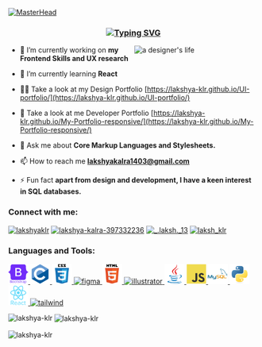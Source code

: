 [![MasterHead](https://media.licdn.com/dms/image/D5616AQE_PEtPws0xOA/profile-displaybackgroundimage-shrink_350_1400/0/1720857357859?e=1726099200&v=beta&t=jq3FFBCmxcxJgxcw-dNe8d6LZ-ndhw7-xiHON5-K5uQ)](https://github.com/lakshya-klr)
<h3 align="center">
    <a href="https://git.io/typing-svg">
        <img src="https://readme-typing-svg.demolab.com?font=Fira+Code&weight=500&size=22&duration=3500&pause=1000&color=ffffff&center=true&vCenter=true&width=700&lines=A+Passionate+Designer+-+Developer+based+in+INDIA" alt="Typing SVG" />
    </a>
</h3>
<img align="right" alt="a designer's life" width="250"  src="https://miro.medium.com/v2/resize:fit:1360/1*zVnWJtyGOX_kUIDm6ccCfQ.gif">

- 🔭 I’m currently working on **my Frontend Skills and UX research**

- 🌱 I’m currently learning **React**

- 👨‍💻 Take a look at my Design Portfolio [https://lakshya-klr.github.io/UI-portfolio/](https://lakshya-klr.github.io/UI-portfolio/)

- 📝 Take a look at me Developer Portfolio [https://lakshya-klr.github.io/My-Portfolio-responsive/](https://lakshya-klr.github.io/My-Portfolio-responsive/)

- 💬 Ask me about **Core Markup Languages and Stylesheets.**

- 📫 How to reach me **lakshyakalra1403@gmail.com**

- ⚡ Fun fact **apart from design and development, I have a keen interest in SQL databases.**

<h3 align="left">Connect with me:</h3>
<p align="left">
<a href="https://twitter.com/lakshyaklr" target="blank"><img align="center" src="https://raw.githubusercontent.com/rahuldkjain/github-profile-readme-generator/master/src/images/icons/Social/twitter.svg" alt="lakshyaklr" height="30" width="40" /></a>
<a href="https://linkedin.com/in/lakshya-kalra-397332236" target="blank"><img align="center" src="https://raw.githubusercontent.com/rahuldkjain/github-profile-readme-generator/master/src/images/icons/Social/linked-in-alt.svg" alt="lakshya-kalra-397332236" height="30" width="40" /></a>
<a href="https://instagram.com/_.laksh._13" target="blank"><img align="center" src="https://raw.githubusercontent.com/rahuldkjain/github-profile-readme-generator/master/src/images/icons/Social/instagram.svg" alt="_.laksh._13" height="30" width="40" /></a>
<a href="https://www.leetcode.com/laksh_klr" target="blank"><img align="center" src="https://raw.githubusercontent.com/rahuldkjain/github-profile-readme-generator/master/src/images/icons/Social/leet-code.svg" alt="laksh_klr" height="30" width="40" /></a>
</p>

<h3 align="left">Languages and Tools:</h3>
<p align="left"> <a href="https://getbootstrap.com" target="_blank" rel="noreferrer"> <img src="https://raw.githubusercontent.com/devicons/devicon/master/icons/bootstrap/bootstrap-plain-wordmark.svg" alt="bootstrap" width="40" height="40"/> </a> <a href="https://www.cprogramming.com/" target="_blank" rel="noreferrer"> <img src="https://raw.githubusercontent.com/devicons/devicon/master/icons/c/c-original.svg" alt="c" width="40" height="40"/> </a> <a href="https://www.w3schools.com/css/" target="_blank" rel="noreferrer"> <img src="https://raw.githubusercontent.com/devicons/devicon/master/icons/css3/css3-original-wordmark.svg" alt="css3" width="40" height="40"/> </a> <a href="https://www.figma.com/" target="_blank" rel="noreferrer"> <img src="https://www.vectorlogo.zone/logos/figma/figma-icon.svg" alt="figma" width="40" height="40"/> </a> <a href="https://www.w3.org/html/" target="_blank" rel="noreferrer"> <img src="https://raw.githubusercontent.com/devicons/devicon/master/icons/html5/html5-original-wordmark.svg" alt="html5" width="40" height="40"/> </a> <a href="https://www.adobe.com/in/products/illustrator.html" target="_blank" rel="noreferrer"> <img src="https://www.vectorlogo.zone/logos/adobe_illustrator/adobe_illustrator-icon.svg" alt="illustrator" width="40" height="40"/> </a> <a href="https://www.java.com" target="_blank" rel="noreferrer"> <img src="https://raw.githubusercontent.com/devicons/devicon/master/icons/java/java-original.svg" alt="java" width="40" height="40"/> </a> <a href="https://developer.mozilla.org/en-US/docs/Web/JavaScript" target="_blank" rel="noreferrer"> <img src="https://raw.githubusercontent.com/devicons/devicon/master/icons/javascript/javascript-original.svg" alt="javascript" width="40" height="40"/> </a> <a href="https://www.mysql.com/" target="_blank" rel="noreferrer"> <img src="https://raw.githubusercontent.com/devicons/devicon/master/icons/mysql/mysql-original-wordmark.svg" alt="mysql" width="40" height="40"/> </a> <a href="https://www.python.org" target="_blank" rel="noreferrer"> <img src="https://raw.githubusercontent.com/devicons/devicon/master/icons/python/python-original.svg" alt="python" width="40" height="40"/> </a> <a href="https://reactjs.org/" target="_blank" rel="noreferrer"> <img src="https://raw.githubusercontent.com/devicons/devicon/master/icons/react/react-original-wordmark.svg" alt="react" width="40" height="40"/> </a> <a href="https://tailwindcss.com/" target="_blank" rel="noreferrer"> <img src="https://www.vectorlogo.zone/logos/tailwindcss/tailwindcss-icon.svg" alt="tailwind" width="40" height="40"/> </a> </p>

<p><img align="left" src="https://github-readme-stats.vercel.app/api/top-langs?username=lakshya-klr&show_icons=true&locale=en&layout=compact" alt="lakshya-klr" /></p>

<p>&nbsp;<img align="center" src="https://github-readme-stats.vercel.app/api?username=lakshya-klr&show_icons=true&locale=en" alt="lakshya-klr" /></p>

<p><img align="center" src="https://github-readme-streak-stats.herokuapp.com/?user=lakshya-klr&" alt="lakshya-klr" /></p>
